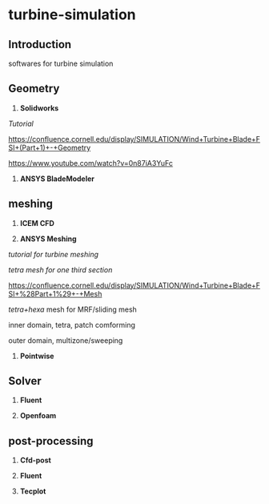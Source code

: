 # turbine-simulation
## Introduction

softwares for turbine simulation
## Geometry
1. **Solidworks**

*Tutorial*

https://confluence.cornell.edu/display/SIMULATION/Wind+Turbine+Blade+FSI+(Part+1)+-+Geometry

https://www.youtube.com/watch?v=0n87iA3YuFc

1. **ANSYS BladeModeler**

## meshing 
1. **ICEM CFD**

1. **ANSYS Meshing**

*tutorial for turbine meshing*

*tetra mesh for one third section*

https://confluence.cornell.edu/display/SIMULATION/Wind+Turbine+Blade+FSI+%28Part+1%29+-+Mesh

*tetra+hexa*
mesh for MRF/sliding mesh

inner domain, tetra, patch comforming

outer domain, multizone/sweeping

1. **Pointwise**

## Solver
1. **Fluent**

1. **Openfoam**

## post-processing
1. **Cfd-post**

1. **Fluent**

1. **Tecplot**
